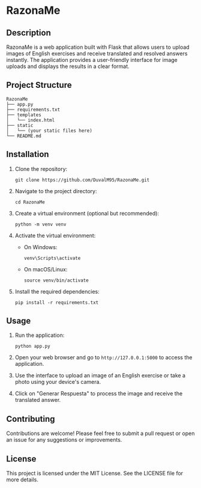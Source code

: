 # RazonaMe

## Description
RazonaMe is a web application built with Flask that allows users to upload images of English exercises and receive translated and resolved answers instantly. The application provides a user-friendly interface for image uploads and displays the results in a clear format.

## Project Structure
```
RazonaMe
├── app.py
├── requirements.txt
├── templates
│   └── index.html
├── static
│   └── (your static files here)
└── README.md
```

## Installation

1. Clone the repository:
   ```
   git clone https://github.com/DuvalM95/RazonaMe.git
   ```

2. Navigate to the project directory:
   ```
   cd RazonaMe
   ```

3. Create a virtual environment (optional but recommended):
   ```
   python -m venv venv
   ```

4. Activate the virtual environment:
   - On Windows:
     ```
     venv\Scripts\activate
     ```
   - On macOS/Linux:
     ```
     source venv/bin/activate
     ```

5. Install the required dependencies:
   ```
   pip install -r requirements.txt
   ```

## Usage

1. Run the application:
   ```
   python app.py
   ```

2. Open your web browser and go to `http://127.0.0.1:5000` to access the application.

3. Use the interface to upload an image of an English exercise or take a photo using your device's camera.

4. Click on "Generar Respuesta" to process the image and receive the translated answer.

## Contributing
Contributions are welcome! Please feel free to submit a pull request or open an issue for any suggestions or improvements.

## License
This project is licensed under the MIT License. See the LICENSE file for more details.